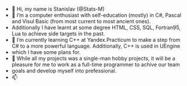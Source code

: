 - 👋 Hi, my name is Stanislav (@Stats-M)
- 👀 I’m a computer enthusiast with self-education (mostly) in C#, Pascal and Visul Basic (from most current to most ancient ones). 
- Additionally I have learnt at some degree HTML, CSS, SQL, Fortran95, Lua to achieve side targets in the past.
- 🌱 I’m currently learning C++ at Yandex.Practicum to make a step from C# to a more powerful language. Additionally, C++ is used in UEngine
- which I have some plans for. 
- 💞️ While all my projects was a single-man hobby projects, it will be a pleasure for me to work as a full-time programmer to achive our team 
- goals and develop myself into prefessional.
- 📫 

<!---
Stats-M/Stats-M is a ✨ special ✨ repository because its `README.md` (this file) appears on your GitHub profile.
You can click the Preview link to take a look at your changes.
--->

